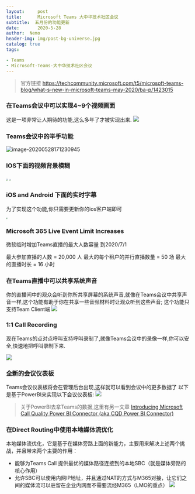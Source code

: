 ```yaml
---
layout:     post
title:      Microsoft Teams 大中华技术社区会议
subtitle:  五月份的功能更新
date:       2020-5-28
author:  Nemo
header-img: img/post-bg-universe.jpg
catalog: true
tags:

- Teams
- Microsoft-Teams-大中华技术社区会议
---
```


> 官方链接
> https://techcommunity.microsoft.com/t5/microsoft-teams-blog/what-s-new-in-microsoft-teams-may-2020/ba-p/1423015

### 在Teams会议中可以实现4~9个视频画面

这是一项非常让人期待的功能,这么多年了才被实现出来.
![](https://cdn.jsdelivr.net/gh/tangx007/tangx007.github.io/img/20200528171052.png)

### Teams会议中的举手功能
![image-20200528171230945](https://cdn.jsdelivr.net/gh/tangx007/tangx007.github.io/img/image-20200528171230945.png)

### IOS下面的视频背景模糊
<img src="https://cdn.jsdelivr.net/gh/tangx007/tangx007.github.io/img/20200528174840.png" style="zoom: 33%;" />

<img src="https://cdn.jsdelivr.net/gh/tangx007/tangx007.github.io/img/20200528174929.png" style="zoom:25%;" />

### iOS and Android 下面的实时字幕

为了实现这个功能,你只需要更新你的ios客户端即可

<img src="https://cdn.jsdelivr.net/gh/tangx007/tangx007.github.io/img/20200528174711.png" style="zoom:25%;" />


### Microsoft 365 Live Event Limit Increases
微软临时增加Teams直播的最大人数容量 到2020/7/1

最大参加直播的人数 = 20,000 人
最大的每个租户的并行直播数量 = 50 场
最大的直播时长 = 16 小时

### 在Teams直播中可以共享系统声音
你的直播间中的观众会听到你所共享屏幕的系统声音,就像在Teams会议中共享声音一样,这个功能有助于你在共享一些音频材料时让观众听到这些声音; 这个功能只支持Team Client端
![](https://cdn.jsdelivr.net/gh/tangx007/tangx007.github.io/img/live-evetns.png)

### 1:1 Call Recording 
现在Teams的点对点呼叫支持呼叫录制了,就像Teams会议中的录像一样,你可以安全,快速地把呼叫录制下来.

![](https://cdn.jsdelivr.net/gh/tangx007/tangx007.github.io/img/20200529100558.png)

### 全新的会议仪表板
Teams会议仪表板将会在管理后台出现,这样就可以看到会议中的更多数据了
以下是基于PowerBI来实现以下会议仪表板: 
![](https://cdn.jsdelivr.net/gh/tangx007/tangx007.github.io/img/Meetings-Dashboard.JPG)

> 关于PowerBI去拿Teams的数据,这里有另一文章
> [Introducing Microsoft Call Quality Power BI Connector (aka CQD Power BI Connector)](https://techcommunity.microsoft.com/t5/microsoft-teams-blog/introducing-microsoft-call-quality-power-bi-connector-aka-cqd/ba-p/1236863) 

### 在Direct Routing中使用本地媒体流优化
本地媒体流优化，它是基于在媒体旁路上面的新能力，主要用来解决上述两个挑战，并且带来两个主要的作用：
- 能够为Teams Call 提供最优的媒体路径连接到的本地SBC（就是媒体旁路的核心作用）
- 允许SBC可以使用内网IP地址，并且通过NAT的方式与M365对接，让它们之间的媒体流可以驻留在企业内网而不需要流经M365（LMO的重点）
![](https://cdn.jsdelivr.net/gh/tangx007/tangx007.github.io/img/20200528173909.png)


